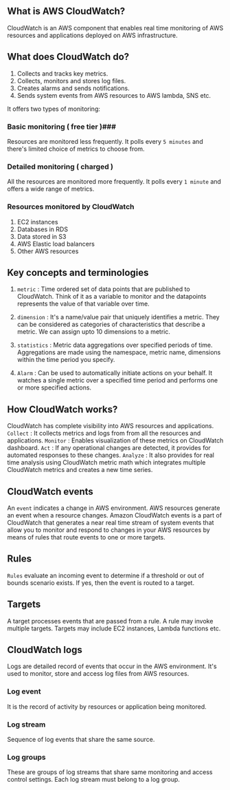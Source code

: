 ## What is AWS CloudWatch? ##
CloudWatch is an AWS component that enables real time monitoring of AWS resources and applications deployed on AWS infrastructure. 

## What does CloudWatch do? ##
1. Collects and tracks key metrics.
2. Collects, monitors and stores log files.
3. Creates alarms and sends notifications. 
4. Sends system events from AWS resources to AWS lambda, SNS etc.

It offers two types of monitoring: 

### Basic monitoring ( free tier )###
Resources are monitored less frequently. It polls every `5 minutes` and there's limited choice of metrics to choose from.

### Detailed monitoring ( charged ) ###
All the resources are monitored more frequently. It polls every `1 minute` and offers a wide range of metrics.

### Resources monitored by CloudWatch ###
1. EC2 instances
2. Databases in RDS
3. Data stored in S3
4. AWS Elastic load balancers
5. Other AWS resources

## Key concepts and terminologies ##
1. `metric` : Time ordered set of data points that are published to CloudWatch. Think of it as a variable to monitor and the datapoints represents the value of that variable over time.

2. `dimension` : It's a name/value pair that uniquely identifies a metric. They can be considered as categories of characteristics that describe a metric. We can assign upto 10 dimensions to a metric.

3. `statistics` : Metric data aggregations over specified periods of time. Aggregations are made using the namespace, metric name, dimensions within the time period you specify.

4. `Alarm` : Can be used to automatically initiate actions on your behalf. It watches a single metric over a specified time period and performs one or more specified actions.

## How CloudWatch works? ##

CloudWatch has complete visibility into AWS resources and applications. 
`Collect` : It collects metrics and logs from from all the resources and applications.
`Monitor` : Enables visualization of these metrics on CloudWatch dashboard.
`Act` : If any operational changes are detected, it provides for automated responses to these changes.
`Analyze` : It also provides for real time analysis using CloudWatch metric math which integrates multiple CloudWatch metrics and creates a new time series.

## CloudWatch events ##

An `event` indicates a change in AWS environment. AWS resources generate an event when a resource changes. Amazon CloudWatch events is a part of CloudWatch that generates a near real time stream of system events that allow you to monitor and respond to changes in your AWS resources by means of rules that route events to one or more targets.

## Rules ##

`Rules` evaluate an incoming event to determine if a threshold or out of bounds scenario exists. If yes, then the event is routed to a target.

## Targets ##

A target processes events that are passed from a rule. A rule may invoke multiple targets. Targets may include EC2 instances, Lambda functions etc. 


## CloudWatch logs ##

Logs are detailed record of events that occur in the AWS environment. It's used to monitor, store and access log files from AWS resources.

### Log event ###
It is the record of activity by resources or application being monitored.

### Log stream ###
Sequence of log events that share the same source.

### Log groups ###
These are groups of log streams that share same monitoring and access control settings. Each log stream must belong to a log group.
